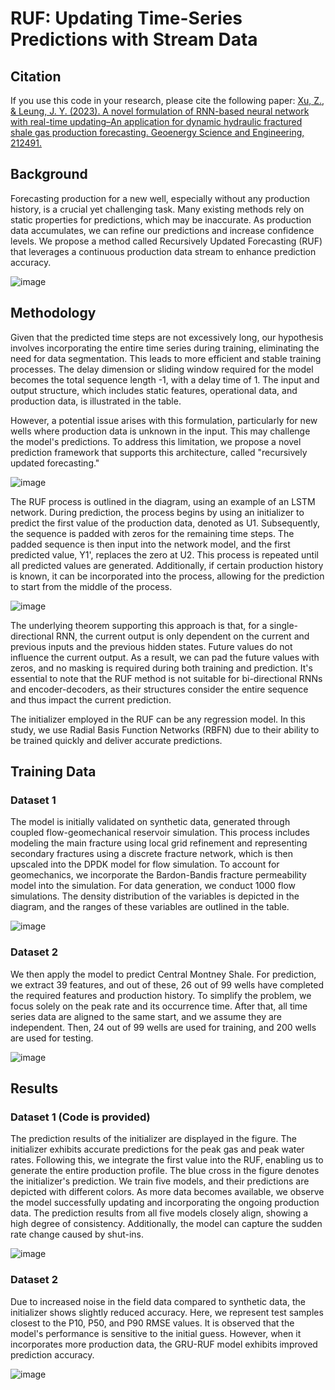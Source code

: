 # RUF: Updating Time-Series Predictions with Stream Data

## Citation

If you use this code in your research, please cite the following paper: [Xu, Z., & Leung, J. Y. (2023). A novel formulation of RNN-based neural network with real-time updating–An application for dynamic hydraulic fractured shale gas production forecasting. Geoenergy Science and Engineering, 212491.](https://doi.org/10.1016/j.geoen.2023.212491)

## Background

Forecasting production for a new well, especially without any production history, is a crucial yet challenging task. Many existing methods rely on static properties for predictions, which may be inaccurate. As production data accumulates, we can refine our predictions and increase confidence levels. We propose a method called Recursively Updated Forecasting (RUF) that leverages a continuous production data stream to enhance prediction accuracy.

![image](https://github.com/ziming-zx/RUF/assets/55851734/613936ae-0515-483c-b5ce-c3a6bde7453f)


## Methodology

Given that the predicted time steps are not excessively long, our hypothesis involves incorporating the entire time series during training, eliminating the need for data segmentation. This leads to more efficient and stable training processes. The delay dimension or sliding window required for the model becomes the total sequence length -1, with a delay time of 1. The input and output structure, which includes static features, operational data, and production data, is illustrated in the table.

However, a potential issue arises with this formulation, particularly for new wells where production data is unknown in the input. This may challenge the model's predictions. To address this limitation, we propose a novel prediction framework that supports this architecture, called "recursively updated forecasting."

![image](https://github.com/ziming-zx/RUF/assets/55851734/7481cb41-f9db-4412-893c-04193bbe346d)

The RUF process is outlined in the diagram, using an example of an LSTM network. During prediction, the process begins by using an initializer to predict the first value of the production data, denoted as U1. Subsequently, the sequence is padded with zeros for the remaining time steps. The padded sequence is then input into the network model, and the first predicted value, Y1', replaces the zero at U2. This process is repeated until all predicted values are generated. Additionally, if certain production history is known, it can be incorporated into the process, allowing for the prediction to start from the middle of the process.

![image](https://github.com/ziming-zx/RUF/assets/55851734/11781fa0-8c84-4551-bc79-149b03271e15)


The underlying theorem supporting this approach is that, for a single-directional RNN, the current output is only dependent on the current and previous inputs and the previous hidden states. Future values do not influence the current output. As a result, we can pad the future values with zeros, and no masking is required during both training and prediction. It's essential to note that the RUF method is not suitable for bi-directional RNNs and encoder-decoders, as their structures consider the entire sequence and thus impact the current prediction.

The initializer employed in the RUF can be any regression model. In this study, we use Radial Basis Function Networks (RBFN) due to their ability to be trained quickly and deliver accurate predictions.

## Training Data

### Dataset 1

The model is initially validated on synthetic data, generated through coupled flow-geomechanical reservoir simulation. This process includes modeling the main fracture using local grid refinement and representing secondary fractures using a discrete fracture network, which is then upscaled into the DPDK model for flow simulation. To account for geomechanics, we incorporate the Bardon-Bandis fracture permeability model into the simulation. For data generation, we conduct 1000 flow simulations. The density distribution of the variables is depicted in the diagram, and the ranges of these variables are outlined in the table.

![image](https://github.com/ziming-zx/RUF/assets/55851734/c91a99f7-e5d7-4eca-bf0d-3072ee7ff46e)

### Dataset 2

We then apply the model to predict Central Montney Shale. For prediction, we extract 39 features, and out of these, 26 out of 99 wells have completed the required features and production history. To simplify the problem, we focus solely on the peak rate and its occurrence time. After that, all time series data are aligned to the same start, and we assume they are independent. Then, 24 out of 99 wells are used for training, and 200 wells are used for testing.

![image](https://github.com/ziming-zx/RUF/assets/55851734/f951962f-4971-479a-838f-63a988ca3b0a)


## Results

### Dataset 1 (Code is provided)

The prediction results of the initializer are displayed in the figure. The initializer exhibits accurate predictions for the peak gas and peak water rates. Following this, we integrate the first value into the RUF, enabling us to generate the entire production profile. The blue cross in the figure denotes the initializer's prediction. We train five models, and their predictions are depicted with different colors. As more data becomes available, we observe the model successfully updating and incorporating the ongoing production data. The prediction results from all five models closely align, showing a high degree of consistency. Additionally, the model can capture the sudden rate change caused by shut-ins.

![image](https://github.com/ziming-zx/RUF/assets/55851734/5427c6fc-96f4-4f86-89ab-9b3c8c8371b0)


### Dataset 2

Due to increased noise in the field data compared to synthetic data, the initializer shows slightly reduced accuracy. Here, we represent test samples closest to the P10, P50, and P90 RMSE values. It is observed that the model's performance is sensitive to the initial guess. However, when it incorporates more production data, the GRU-RUF model exhibits improved prediction accuracy.

![image](https://github.com/ziming-zx/RUF/assets/55851734/df099c62-4b13-4c1c-a422-b0b0002f5391)


